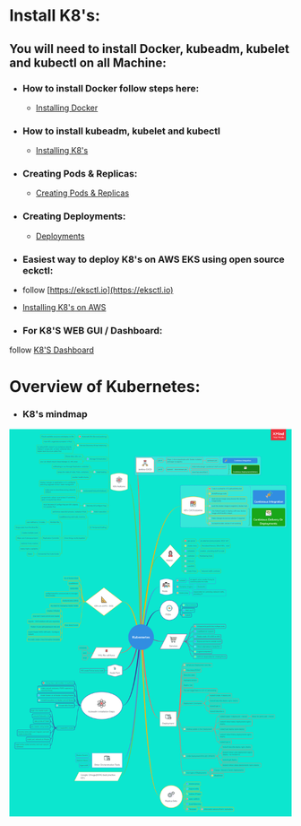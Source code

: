 
#  Install K8's:

## You will need to install Docker, kubeadm, kubelet and kubectl on all Machine:

- ### How to install Docker follow steps here: 
  - [Installing Docker](/DockerInstallation.md)

- ### How to install kubeadm, kubelet and kubectl
  - [Installing K8's](/K8_installation.md)

- ### Creating Pods & Replicas:
  - [Creating Pods & Replicas](/createPodReplica.md)

- ### Creating Deployments:
  - [Deployments](Deployments/README.md)

- ### Easiest way to deploy K8's on AWS EKS using open source eckctl: 
- follow [https://eksctl.io](https://eksctl.io)
- [Installing K8's on AWS](/EKS-AWS/EKSinstallation.md)

- ### For K8'S WEB GUI / Dashboard:
follow [K8'S Dashboard](https://kubernetes.io/docs/tasks/access-application-cluster/web-ui-dashboard/)

# Overview of Kubernetes:
- ### K8's mindmap
![K8's](/images/Kubernetes.png)
